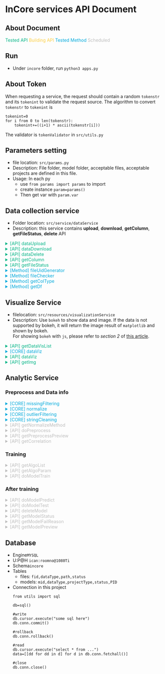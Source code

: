 <style type="text/css">
.apiok{
color:#04B486
}
.methodok{
color:#01A9DB
}
.building{
color:#FCCF46
}
.scheduled{
color:#BDBDBD
}
</style>


InCore services API Document
===
## About Document
<font class='apiok'>Tested API</font>
<font class='building'>Building API</font>
<font class='methodok'>Tested Method</font>
<font class='scheduled'>Scheduled</font>

## Run
- Under `incore` folder, run `python3 apps.py`

## About Token
When requesting a service, the request should contain a random `tokenstr` and its `tokenint` to validate the request source.
The algorithm to convert `tokenstr` to `tokenint` is
```
tokenint=0
for i from 0 to len(tokenstr):
    tokenint+=((i+1) * ascii(tokenstr[i]))
```
The validator is `tokenValidator` in `src/utils.py`

## Parameters setting
- file location: `src/params.py`
- Description: File folder, model folder, acceptable files, acceptable projects are defined in this file. 
- Usage: In each py
  - use `from params import params` to import
  - create instance `param=params()`
  - Then get var with `param.var`

## Data collection service
- Folder location: `src/service/dataService`
- Description: this service contains **upload**, **download**, **getColumn**, **getFileStatus**, **delete** API


<details>
<summary class='apiok'>[API] dataUpload</summary>

- File location: `src/service/dataService/controller/upload.py`
- Description: This py is a upload API. When uploading a file, the service will check the file type and project type. Then generate a file UID. After that, the service will check the file content with checkers in `src/resources/dataService/fileChecker.py`.
- ==**Usage**==: `POST http://host/data/upload` with a form

    ```
    {
        'file': binaryFile,
        'type': dataType ( num/cv/nlp),
        'tokenstr': The_random_token_string,
        'tokenint': The_converted_token_value
    }
    ```
    and get a response
    ```
    {
        'status': 'success' or 'error',
        'msg': error_msg,
        'data':{
            'fileUid': the_generated_file_uid
        }
    }
    ```
- Acceptable file types and their rules:
  - **Numerical project**: A `csv` with column name and their values. The values should be numerical data. For example:
    ```
    temp,humidity,quantity
    30.57,43,6
    22.89,99,30
    ```
  - **NLP project**: A `tsv` with column name. For project with label, there should be at least one column  which contains the numerical value. For example:
    ```
    Sentence1	value	value2
    I am happy	1	1
    I am sad	0	0
    ```
    or
    ```
    Sentence1	Sentence2	value
    I am happy	So am I :)	1
    I am happy	I am a student	0
    ```
  - **CV project**: A `zip` file. There should be a (only one) `csv` file in the zip directly, not in a folder. For project with label, here should be at least one column that contains the numerical value. Other columns are the image file path (related path in zip). For example:
    ```
    file.zip
        |--lables.csv
        |--folder_foo
        |    |--imga.jpg
        |    |--imgb.png
        |
        |--folder_bar
        |    |--imgk.JPEG
        |    |--imgl.png
        |--imgt.jpg
    ```
    and the csv is
    ```
    filepath,value
    folder_foo/imga.jpg,1
    folder_foo/imgb.png,1
    folder_bar/imgk.JPEG,0
    folder_bar/imgl.png,0
    imgt.jpg,1
    ```
</details>



<details>
<summary class='apiok'>[API] dataDownload</summary>

- File location: `src/service/dataService/controller/download.py`
- Description: Download file
- ==**Usage**==: `GET http://host/data/download` with a form

    ```
    {
        'fileUid': file_id,
        'fileName': file_name (optional)
    }
    ```
    and get a binary response

</details>


<details>
<summary class='apiok'>[API] dataDelete</summary>


- File location: `src/service/dataService/controller/delete.py`
- Description: Delete file
- ==**Usage**==: `POST http://host/data/delete` with a form

    ```
    {
        'fileUid': file_id,
        'tokenstr': The_random_token_string',
        'tokenint': The_converted_token_value
    }
    ```
    get a json
    ```=json
    {
        'status': 'success' or 'error',
        'msg': error_msg,
        'data':{}
    }
    ```
</details>



<details>
<summary class='apiok'>[API] getColumn</summary>

- File location: `src/service/dataService/controller/getColumn.py`
- Description: Get column names and types
- ==**Usage**==: `POST http://host/data/getcol` with a form

    ```
    {
        'fileUid': file_id,
        'tokenstr': The_random_token_string,
        'tokenint': The_converted_token value
    }
    ```
    get a json
    ```
    {
        'status': 'success' or 'error',
        'msg': error_msg,
        'data':{
            'cols':[
                {
                    'name': col1_name,
                    'type': col1_type  (int/float/path/string)
                }
            ]
        }
    }
    ```
</details>

<details>
<summary class='apiok'>[API] getFileStatus</summary>

- File location: `src/service/dataService/controller/getFileStatus.py`
- Description: Get file (batch) status 
- ==**Usage**==: `POST http://host/data/getstatus` with a form

    ```
    {
        'fileUid': [file_id1, file_id2],
        'tokenstr': The_random_token_string',
        'tokenint': The_converted_token value
    }
    ```
    get a json
    ```
    {
        'status': 'success' or 'error',
        'msg': error_msg,
        'data':{
            'status':[status1(0/1),status2(0/1)]
        }
    }
    ```
    0 for not in-use, 1 for in-use
</details>



<details>
<summary class='methodok'>[Method] fileUidGenerator</summary>

- File location: `src/service/dataService/utils.py`
- Description: Generate unique file id
- Usage: 

    ```python
    from service.dataService.utils import fileUidGenerator
    uid=fileUidGenerator().uid
    ```

</details>

<details>
<summary class='methodok'>[Method] fileChecker</summary>

- File location: `src/service/dataService/utils.py`
- Description: Validate file content
- Usage: 

    ```python
    from service.dataService.utils import fileChecker
    fileCheck=fileChecker(savedPath,dataType).check()
    ```
</details>

<details>
<summary class='methodok'>[Method] getColType</summary>

- File location: `src/service/dataService/utils.py`
- Description: Get column names and type
- Usage: 

    ```python
    from service.dataService.utils import getColType
    coltype=getColType(savedPath,dataType).check()
    ```
    This is how `coltype` looks like:
    ```
    [
        {
            'name':col1_name,
            'type':col1_type (int/float/string)
        },
        {
            'name':col2_name,
            'type':col2_type (int/float/string)
        }...
    ]

    ```
</details>

<details>
<summary class='methodok'>[Method] getDf</summary>

- File location: `src/service/dataService/utils.py`
- Description: Get column names and type
- Usage: 

    ```python
    from service.dataService.utils import getColType
    data=getDf(savedPath,dataType).get()['data']
    ```
    
    Data is a dataframe.
</details>

## Visualize Service
- filelocation: `src/resources/visualizationService`
- Description: Use `bokeh` to show data and image. If the data is not supported by bokeh, it will return the image result of `matplotlib` and shown by bokeh.<br>For showing `bokeh` with `js`, please refer to _section 2_ of [this article](https://blog.csdn.net/cooldiok/article/details/85273652?fbclid=IwAR1fdXZ9k5FdqXq82sEWd3Lexe1vmiPr1ZDMad2Qvvv9xAakJWwozIWeRZo).

<details>
<summary class='apiok'> [API] getDataVisList</summary>

- File location: `src/service/visualizeService/controller/doDataviz.py`
- Description: get data visualize algorithm
- ==**Usage**==: `GET http://host/viz/data/getalgo`

    get a json

    ```
    {
            'status': 'success' or 'error',
            'msg': error_msg,
            'data':{
                {
                    "algos":[
                        {
                            "friendlyname":"algoname1",
                            "lib":"used lib",
                            "algoname":"algo1",
                            "data":{
                                "x":"float", -> need a x col and must be float or int
                                "y":"string", -> need a y col and must be string
                                "value":"none" -> not needed
                            },
                            "description":"2D line plot" -> algo description
                        },
                        {
                            "friendlyname":"algoname2",
                            "lib":"used lib",
                            "algoname":"algo2",
                            "data":{
                                "x":"int", -> need a x col and must be int
                                "y":"path", -> need a y col and must be path
                                "value":"float" -> need a value col and must be float
                            },
                            "description":"2D scatter plot" -> algo description
                        }
                    ]
                }
            }
    }
    ```
</details>

<details>
<summary class='methodok'> [CORE] dataViz</summary>

- File location: `src/service/visualizeService/core/dataViz.py`
</details>


<details>
<summary class='apiok'> [API] dataViz</summary>

- File location: `src/service/visualizeService/controller/dataViz.py`
- Description: Visualizing data
- ==**Usage**==: `POST http://host/viz/data/do` with param

    ```
    {
        'fileUid': fileID,
        'algoname': algoname,
        'datacol': {
            'x':'col_name1',
            'y':'col_name2',
            'value':'col_name3'
        }
        'tokenstr': The_random_token_string,
        'tokenint': The_converted_token value
    }
    ```
    
    and get a response
    
    ```
    {
        'status': 'success' or 'error',
        'msg': error_msg,
        'data':{
            'div': div of bokeh,
            'script': script of bokeh
        }
    }
    ```
</details>

<details>
<summary class='apiok'> [API] getImg</summary>

- File location: `src/service/visualizeService/controller/getImg.py`
- Description: Get binary img
- ==**Usage**==: `GET http://host/viz/getimg` with param

    ```
    uid='imguid'
    action='get'/'download'
    ```
</details>

## Analytic Service

### Preprocess and Data info

<details>
<summary class='methodok'> [CORE] missingFiltering</summary>

- File location: `src/service/analuticService/core/preprocess/missingFiltering.py`
- Discription: Filt missing value of number, string and path.
- ==**Usage**==: 
    - `filtCols` get a filted data
        Args: 
        - data: A 2D array of data
        - coltype: colType(int, float, string, path) respectivly
        - doList: filt the column or not
        - pathBase: the base folder of CV file. (OPTIONAL)
        ``` 
        filted_data=missingFitering().filtCols(
            [[dataCol1],[dataCol2]..],
            ["dataColType1","dataColType1"],
            [True,False],
            pathBase_of_CV
        )
        ```

        get a 2D array of filted data
    - `getRetainIndex` get which row to be retained
        Args:
        - data: A 2D array of data to check missing value
        - coltype: there colType
        - pathBase: the base folder of CV file. (OPTIONAL)
        ```
        retainIndex=missingFiltering().getRetainIndex(
            [[dataCol1],[dataCol2]..],
            ["dataColType1","dataColType1"],
            pathBase_of_CV
        )
        ```
        
        get a 1D np array of retain or not
</details>

<details>
<summary class='methodok'> [CORE] normalize</summary>

- File location: `src/service/analuticService/core/preprocess/normalize.py`
- Discription: Normalize the column
- ==**Usage**==: 
    
    Call imeplemented algo class, `do` to normalize
    
    Args: 
    - data: A 1D array of data
    
    ``` 
    data=normalizeAlgo(data).do()
    ```

    get a 1D array of normalized data
</details>

<details>
<summary class='methodok'> [CORE] outlierFiltering</summary>


- File location: `src/service/analuticService/core/preprocess/outlierFiltering.py`
- Discription: Filt outlier
- ==**Usage**==: 
    
    Call imeplemented algo class, `getRetainIndex` get which row to be retained
    
    Args:
    - data: A 1D array of data to check missing value
    ```
    retainIndex=outlierFilteringAlgo(data,algoName).getRetainIndex()
    ```
    get a 1D np array of retain or not
</details>




<details>
<summary class='methodok'> [CORE] stringCleaning</summary>

- File location: `src/service/analuticService/core/preprocess/stringCleaning.py`
- Discription: Clean string
- ==**Usage**==: 

    Call imeplemented algo class, `do` to get a clean string
    
    Args:
    - data: A string
    ```
    cleanedString=stringCleaningAlgo(data,algoName).do()
    ```
    get a 1D np array of retain or not
</details>


<details>
<summary style="color:#BDBDBD"> [API] getNormalizeMethod</summary>

</details>


<details>
<summary style="color:#BDBDBD"> [API] doPreprocess</summary>

- missing value
- normalize (multiple methods)
- outlier (multi methods)
- nlp: clean string (同時接受多個選項)
</details>

<details>
<summary style="color:#BDBDBD"> [API] getPreprocessPreview</summary>

</details>

<details>
<summary style="color:#BDBDBD"> [API] getCorrelation</summary>

</details>

### Training

<details>
<summary style="color:#BDBDBD"> [API] getAlgoList</summary>

</details>

<details>
<summary style="color:#BDBDBD"> [API] getAlgoParam</summary>

</details>

<details>
<summary style="color:#BDBDBD"> [API] doModelTrain</summary>
- 記: corre method, algo, params, columns
</details>


### After training
<details>
<summary style="color:#BDBDBD"> [API] doModelPredict</summary>

</details>

<details>
<summary style="color:#BDBDBD"> [API] doModelTest</summary>

</details>

<details>
<summary style="color:#BDBDBD"> [API] deleteModel</summary>

</details>

<details>
<summary style="color:#BDBDBD"> [API] getModelStatus</summary>

</details>

<details>
<summary style="color:#BDBDBD"> [API] getModelFailReason</summary>

</details>

<details>
<summary style="color:#BDBDBD"> [API] getModelPreview</summary>

</details>


## Database
- Engine`MYSQL`
- U:P@H `ican:roomno@1080Ti`
- Schema`incore`
- Tables
    - files: 
    `fid,dataType,path,status`
    - models: 
    `mid,dataType,projectType,status,PID`
- Connection in this project
    ```python=
    from utils import sql

    db=sql()
    
    #write
    db.cursor.execute("some sql here")
    db.conn.commit()

    #rollback
    db.conn.rollback()

    #read
    db.cursor.execute("select * from ...")
    data=[[dd for dd in d] for d in db.conn.fetchall()]
    
    #close
    db.conn.close()
    ```

